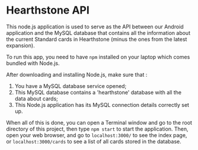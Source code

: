# Hearthstone API

This node.js application is used to serve as the API between our Android application and the 
MySQL database that contains all the information about the current Standard cards in 
Hearthstone (minus the ones from the latest expansion).

To run this app, you need to have `npm` installed on your laptop which comes bundled with 
Node.js.

After downloading and installing Node.js, make sure that :
1. You have a MySQL database service opened;
2. This MySQL database contains a 'hearthstone' database with all the data about cards;
3. This Node.js application has its MySQL connection details correctly set up.

When all of this is done, you can open a Terminal window and go to the root directory of this
project, then type `npm start` to start the application. Then, open your web browser, and go
to `localhost:3000/` to see the index page, or `localhost:3000/cards` to see a list of all
cards stored in the database.
